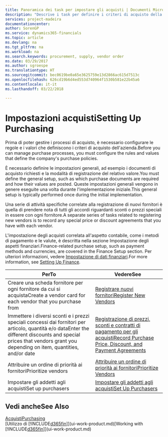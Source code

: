 ```yaml
---
title: Panoramica dei task per impostare gli acquisti | Documenti Microsoft
description: "Descrive i task per definire i criteri di acquisto della società e impostare i processi di acquisto."
services: project-madeira
documentationcenter: 
author: SorenGP
ms.service: dynamics365-financials
ms.topic: article
ms.devlang: na
ms.tgt_pltfrm: na
ms.workload: na
ms.search.keywords: procurement, supply, vendor order
ms.date: 03/29/2017
ms.author: sgroespe
ms.translationtype: HT
ms.sourcegitcommit: bec0619be0a65e3625759e13d2866ac615d7513c
ms.openlocfilehash: 626cd19b6d4ed553d740964f1530b581e22b45a6
ms.contentlocale: it-it
ms.lasthandoff: 03/22/2018

---
```

# <a name="setting-up-purchasing"></a><span data-ttu-id="e27c4-103">Impostazioni acquisti</span><span class="sxs-lookup"><span data-stu-id="e27c4-103">Setting Up Purchasing</span></span>
<span data-ttu-id="e27c4-104">Prima di poter gestire i processi di acquisto, è necessario configurare le regole e i valori che definiscono i criteri di acquisto dell'azienda.</span><span class="sxs-lookup"><span data-stu-id="e27c4-104">Before you can manage purchase processes, you must configure the rules and values that define the company's purchase policies.</span></span>

<span data-ttu-id="e27c4-105">È necessario definire le impostazioni generali, ad esempio i documenti di acquisto richiesti e la modalità di registrazione del relativo valore.</span><span class="sxs-lookup"><span data-stu-id="e27c4-105">You must define the general setup, such as which purchase documents are required and how their values are posted.</span></span> <span data-ttu-id="e27c4-106">Queste impostazioni generali vengono in genere eseguite una volta durante l'implementazione iniziale.</span><span class="sxs-lookup"><span data-stu-id="e27c4-106">This general setup is typically performed once during the initial implementation.</span></span>

<span data-ttu-id="e27c4-107">Una serie di attività specifiche correlate alla registrazione di nuovi fornitori è quella di prendere nota di tutti gli accordi riguardanti sconti o prezzi speciali in essere con ogni fornitore.</span><span class="sxs-lookup"><span data-stu-id="e27c4-107">A separate series of tasks related to registering new vendors is to record any special price or discount agreements that you have with each vendor.</span></span>

<span data-ttu-id="e27c4-108">L'impostazione degli acquisti correlata all'aspetto contabile, come i metodi di pagamento e le valute, è descritta nella sezione Impostazione degli aspetti finanziari.</span><span class="sxs-lookup"><span data-stu-id="e27c4-108">Finance-related purchase setup, such as payment methods and currencies, are covered in the Finance Setup section.</span></span> <span data-ttu-id="e27c4-109">Per ulteriori informazioni, vedere [Impostazione di dati finanziari](finance-setup-finance.md).</span><span class="sxs-lookup"><span data-stu-id="e27c4-109">For more information, see [Setting Up Finance](finance-setup-finance.md).</span></span>

| <span data-ttu-id="e27c4-110">Per</span><span class="sxs-lookup"><span data-stu-id="e27c4-110">To</span></span> | <span data-ttu-id="e27c4-111">Vedere</span><span class="sxs-lookup"><span data-stu-id="e27c4-111">See</span></span> |
| --- | --- |
| <span data-ttu-id="e27c4-112">Creare una scheda fornitore per ogni fornitore da cui si acquista</span><span class="sxs-lookup"><span data-stu-id="e27c4-112">Create a vendor card for each vendor that you purchase from</span></span>|[<span data-ttu-id="e27c4-113">Registrare nuovi fornitori</span><span class="sxs-lookup"><span data-stu-id="e27c4-113">Register New Vendors</span></span>](purchasing-how-register-new-vendors.md) |
| <span data-ttu-id="e27c4-114">Immettere i diversi sconti e i prezzi speciali concessi dai fornitori per articolo, quantità e/o data</span><span class="sxs-lookup"><span data-stu-id="e27c4-114">Enter the different discounts and special prices that vendors grant you depending on item, quantities, and/or date</span></span> |[<span data-ttu-id="e27c4-115">Registrazione di prezzi, sconti e contratti di pagamento per gli acquisti</span><span class="sxs-lookup"><span data-stu-id="e27c4-115">Record Purchase Price, Discount, and Payment Agreements</span></span>](purchasing-how-record-purchase-price-discount-payment-agreements.md) |
| <span data-ttu-id="e27c4-116">Attribuire un ordine di priorità ai fornitori</span><span class="sxs-lookup"><span data-stu-id="e27c4-116">Prioritize vendors</span></span> |[<span data-ttu-id="e27c4-117">Attribuire un ordine di priorità ai fornitori</span><span class="sxs-lookup"><span data-stu-id="e27c4-117">Prioritize Vendors</span></span>](purchasing-how-prioritize-vendors.md) |
| <span data-ttu-id="e27c4-118">Impostare gli addetti agli acquisti</span><span class="sxs-lookup"><span data-stu-id="e27c4-118">Set up purchasers</span></span> |[<span data-ttu-id="e27c4-119">Impostare gli addetti agli acquisti</span><span class="sxs-lookup"><span data-stu-id="e27c4-119">Set Up Purchasers</span></span>](purchasing-how-setup-purchasers.md) |

## <a name="see-also"></a><span data-ttu-id="e27c4-120">Vedi anche</span><span class="sxs-lookup"><span data-stu-id="e27c4-120">See Also</span></span>
[<span data-ttu-id="e27c4-121">Acquisti</span><span class="sxs-lookup"><span data-stu-id="e27c4-121">Purchasing</span></span>](purchasing-manage-purchasing.md)  
<span data-ttu-id="e27c4-122">[Utilizzo di [!INCLUDE[d365fin](includes/d365fin_md.md)]](ui-work-product.md)</span><span class="sxs-lookup"><span data-stu-id="e27c4-122">[Working with [!INCLUDE[d365fin](includes/d365fin_md.md)]](ui-work-product.md)</span></span>

